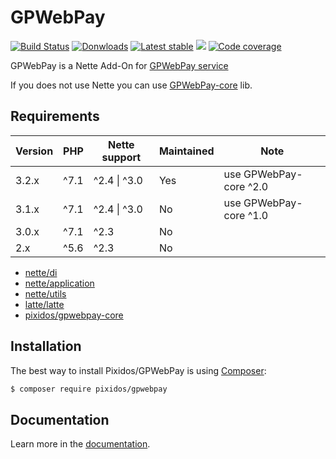 # GPWebPay
[![Build Status](https://travis-ci.org/Pixidos/GPWebPay.svg?branch=master)](https://travis-ci.org/Pixidos/GPWebPay)
[![Donwloads](https://poser.pugx.org/pixidos/gpwebpay/downloads)](https://packagist.org/packages/pixidos/gpwebpay)
[![Latest stable](https://img.shields.io/packagist/v/pixidos/gpwebpay.svg)](https://packagist.org/packages/pixidos/gpwebpay)
![](https://img.shields.io/badge/PHPStan-enabled-brightgreen.svg?style=flat)
[![Code coverage](https://codecov.io/gh/Pixidos/GPWebPay/branch/master/graph/badge.svg)](https://codecov.io/gh/Pixidos/gpwebpay)

GPWebPay is a Nette Add-On for [GPWebPay service](http://www.gpwebpay.cz/ )

If you does not use Nette you can use [GPWebPay-core](https://github.com/Pixidos/gpwebpay-core) lib. 


Requirements
------------

| Version | PHP  | Nette support | Maintained | Note                   |
|---------|------|---------------|------------|------------------------|
| 3.2.x   | ^7.1 | ^2.4 \| ^3.0   | Yes        | use GPWebPay-core ^2.0 |
| 3.1.x   | ^7.1 | ^2.4 \| ^3.0   | No         | use GPWebPay-core ^1.0 |
| 3.0.x   | ^7.1 | ^2.3          | No         |                        |
| 2.x     | ^5.6 | ^2.3          | No         |                        |


- [nette/di](https://github.com/nette/di)
- [nette/application](https://github.com/nette/application)
- [nette/utils](https://github.com/nette/utils)
- [latte/latte](https://github.com/nette/latte)
- [pixidos/gpwebpay-core](https://github.com/pixidos/gpwebpay-core)


Installation
------------

The best way to install Pixidos/GPWebPay is using  [Composer](http://getcomposer.org/):

```sh
$ composer require pixidos/gpwebpay
```


Documentation
------------

Learn more in the [documentation](docs/index.md).

